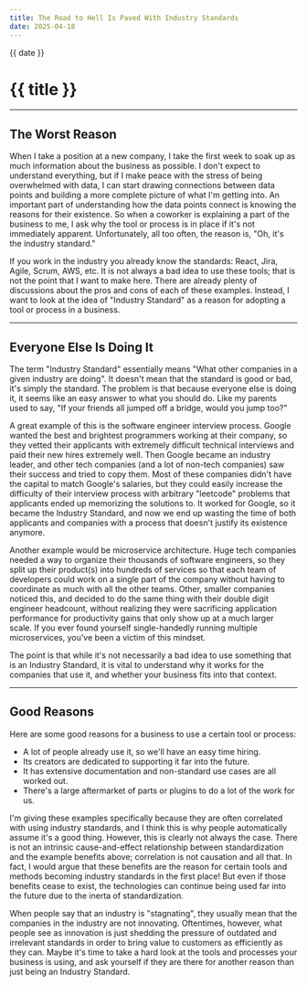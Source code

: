 ```yaml
---
title: The Road to Hell Is Paved With Industry Standards
date: 2025-04-18
---
```


{{ date }}

# {{ title }}

---

## The Worst Reason

When I take a position at a new company, I take the first week to soak up as much information about the business as possible. I don't expect to understand everything, but if I make peace with the stress of being overwhelmed with data, I can start drawing connections between data points and building a more complete picture of what I'm getting into. An important part of understanding how the data points connect is knowing the reasons for their existence. So when a coworker is explaining a part of the business to me, I ask why the tool or process is in place if it's not immediately apparent. Unfortunately, all too often, the reason is, "Oh, it's the industry standard."

If you work in the industry you already know the standards: React, Jira, Agile, Scrum, AWS, etc. It is not always a bad idea to use these tools; that is not the point that I want to make here. There are already plenty of discussions about the pros and cons of each of these examples. Instead, I want to look at the idea of "Industry Standard" as a reason for adopting a tool or process in a business.

---

## Everyone Else Is Doing It

The term "Industry Standard" essentially means "What other companies in a given industry are doing". It doesn't mean that the standard is good or bad, it's simply the standard. The problem is that because everyone else is doing it, it seems like an easy answer to what you should do. Like my parents used to say, "If your friends all jumped off a bridge, would you jump too?"

A great example of this is the software engineer interview process. Google wanted the best and brightest programmers working at their company, so they vetted their applicants with extremely difficult technical interviews and paid their new hires extremely well. Then Google became an industry leader, and other tech companies (and a lot of non-tech companies) saw their success and tried to copy them. Most of these companies didn't have the capital to match Google's salaries, but they could easily increase the difficulty of their interview process with arbitrary "leetcode" problems that applicants ended up memorizing the solutions to. It worked for Google, so it became the Industry Standard, and now we end up wasting the time of both applicants and companies with a process that doesn't justify its existence anymore.

Another example would be microservice architecture. Huge tech companies needed a way to organize their thousands of software engineers, so they split up their product(s) into hundreds of services so that each team of developers could work on a single part of the company without having to coordinate as much with all the other teams. Other, smaller companies noticed this, and decided to do the same thing with their double digit engineer headcount, without realizing they were sacrificing application performance for productivity gains that only show up at a much larger scale. If you ever found yourself single-handedly running multiple microservices, you've been a victim of this mindset.

The point is that while it's not necessarily a bad idea to use something that is an Industry Standard, it is vital to understand why it works for the companies that use it, and whether your business fits into that context.

---

## Good Reasons

Here are some good reasons for a business to use a certain tool or process:

- A lot of people already use it, so we'll have an easy time hiring.
- Its creators are dedicated to supporting it far into the future.
- It has extensive documentation and non-standard use cases are all worked out.
- There's a large aftermarket of parts or plugins to do a lot of the work for us.

I'm giving these examples specifically because they are often correlated with using industry standards, and I think this is why people automatically assume it's a good thing. However, this is clearly not always the case. There is not an intrinsic cause-and-effect relationship between standardization and the example benefits above; correlation is not causation and all that. In fact, I would argue that these benefits are the reason for certain tools and methods becoming industry standards in the first place! But even if those benefits cease to exist, the technologies can continue being used far into the future due to the inerta of standardization.

When people say that an industry is "stagnating", they usually mean that the companies in the industry are not innovating. Oftentimes, however, what people see as innovation is just shedding the pressure of outdated and irrelevant standards in order to bring value to customers as efficiently as they can. Maybe it's time to take a hard look at the tools and processes your business is using, and ask yourself if they are there for another reason than just being an Industry Standard.
